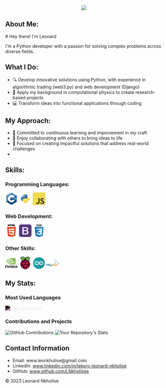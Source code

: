 <!DOCTYPE html>
<html lang="en">
<head>
  <meta charset="UTF-8">
  <meta name="viewport" content="width=device-width, initial-scale=1.0">
  <!-- Bootstrap CSS -->
  <link rel="stylesheet" href="https://maxcdn.bootstrapcdn.com/bootstrap/4.5.2/css/bootstrap.min.css">
  <!-- Custom CSS -->
</head>
<body>

<!-- Profile Header -->
<div id="header" align="center">
  <img src="https://gifdb.com/images/high/animated-chock-coding-c78f6elj32sfoi8q.gif" width="600"/>
</div>

<!-- Profile Summary -->
<section class="profile-section">
  <div class="container">
    <h2>About Me: </h2>
    <p>
# Hey there! I'm Leonard

I'm a Python developer with a passion for solving complex problems across diverse fields.

## What I Do:
- 🔍 Develop innovative solutions using Python, with experience in algorithmic trading (web3.py) and web development (Django)
- 🧪 Apply my background in computational physics to create research-based projects
- 💻 Transform ideas into functional applications through coding

## My Approach:
- 🌟 Committed to continuous learning and improvement in my craft
- 🤝 Enjoy collaborating with others to bring ideas to life
- 🚀 Focused on creating impactful solutions that address real-world challenges
- 
</p>
  </div>
</section>

<!-- Skills -->
<section class="profile-section bg-light">
  <div class="container">
    <h2>Skills: </h2>
    <p>

### Programming Languages:
<img src="https://github.com/github/explore/blob/main/topics/cpp/cpp.png?raw=true" width="40" height="40">
<img src="https://github.com/github/explore/blob/main/topics/python/python.png?raw=true" width="40" height="40">
<img src="https://github.com/github/explore/blob/main/topics/javascript/javascript.png?raw=true" width="40" height="40">

### Web Development:
<img src="https://github.com/github/explore/blob/main/topics/html/html.png?raw=true" width="40" height="40">
<img src="https://github.com/github/explore/blob/main/topics/bootstrap/bootstrap.png?raw=true" width="40" height="40">
<img src="https://github.com/github/explore/blob/main/topics/css/css.png?raw=true" width="40" height="40">

### Other Skills:
<img src="https://github.com/github/explore/blob/main/topics/nvidia/nvidia.png?raw=true" width="40" height="40">
<img src="https://github.com/github/explore/blob/main/topics/raspberry-pi/raspberry-pi.png?raw=true" width="40" height="40">
<img src="https://github.com/github/explore/blob/main/topics/arduino/arduino.png?raw=true" width="40" height="40">
<img src="https://github.com/devicons/devicon/blob/master/icons/mysql/mysql-original-wordmark.svg" title="MySQL"  alt="MySQL" width="40" height="40"/>




</p>
  </div>
</section>

<!--Stats -->
<section class="profile-section bg-light">
  <div class="container">
    <h2>My Stats: </h2>
    <p>

### Most Used Languages

<img src="https://github-readme-stats.vercel.app/api/top-langs/?username=LNkholise&layout=compact&theme=dark" alt="Top Languages" style="filter: invert(100%);">

### Contributions and Projects

![GitHub Contributions](https://github-readme-streak-stats.herokuapp.com/?user=LNkholise&theme=dark)
![Your Repository's Stats](https://github-readme-stats.vercel.app/api?username=LNkholise&show_icons=true)

</p>
  </div>
</section>

<!-- Contact Information -->
<section class="profile-section">
  <div class="container">
    <h2>Contact Information</h2>
    <ul>
      <li>Email: www.leonkholise@gmail.com</li>
      <li>LinkedIn: <a href="#">www.linkedin.com/in/lekoro-leonard-nkholise</a></li>
      <li>GitHub: <a href="#">www.github.com/LNkholisee</a></li>
    </ul>
  </div>
</section>

<!-- Footer -->
<footer class="text-center bg-dark text-light py-4">
  <p>&copy; 2023 Leonard Nkholise</p>
</footer>
</body>
</html>

